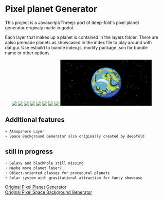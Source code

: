 
# Pixel planet Generator

This project is a Javascript/Threejs port of deep-fold's pixel planet generator originaly made in godot.

Each layer that makes up a planet is contained in the layers folder.
There are aalso premade planets as showcased in the index file to play around with dat.gui.
Use esbuild to bundle index.js, modify package.json for bundle name or other options.
<p align="center">
    <img src="https://github.com/Timur310/PixelPlanets/blob/master/Images/1.png?raw=true" width=300></img>
    <img src="https://github.com/Timur310/PixelPlanets/blob/master/Images/2.png?raw=true" width=300></img>
    <img src="https://github.com/Timur310/PixelPlanets/blob/master/Images/3.png?raw=true" width=300></img>
    <img src="https://github.com/Timur310/PixelPlanets/blob/master/Images/4.png?raw=true" width=300></img>
    <img src="https://github.com/Timur310/PixelPlanets/blob/master/Images/5.png?raw=true" width=300></img>
    <img src="https://github.com/Timur310/PixelPlanets/blob/master/Images/6.png?raw=true" width=300></img>
    <img src="https://github.com/Timur310/PixelPlanets/blob/master/Images/7.png?raw=true" width=300></img>
    <img src="https://github.com/Timur310/PixelPlanets/blob/master/Images/8.png?raw=true" width=300></img>
    <img src="https://github.com/Timur310/PixelPlanets/blob/master/Images/9.png?raw=true" width=300></img>
</p>

## Additional features
    + Atmopshere Layer
    + Space Background Generator also originally created by deepfold 

## still in progress
    + Galaxy and blackhole still missing
    + Maybe more planet layer?
    + Object-oriented classes for procedural planets
    + Solar system with gravitational attraction for fancy showcase

[Original Pixel Planet Generator](https://deep-fold.itch.io/pixel-planet-generator)<br>
[Original Pixel Space Background Generator](https://github.com/Deep-Fold/PixelSpace)
